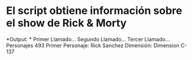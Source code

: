 # El script obtiene información sobre el show de Rick & Morty

*Output: *
Primer Llamado...
Segundo Llamado...
Tercer Llamado...
Personajes 493
Primer Personaje: Rick Sanchez
Dimensión: Dimension C-137